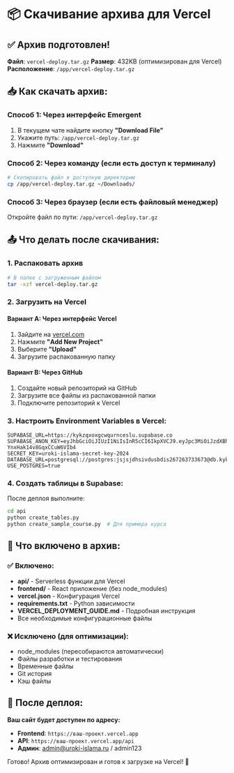 # 📦 Скачивание архива для Vercel

## ✅ Архив подготовлен!

**Файл**: `vercel-deploy.tar.gz`
**Размер**: 432KB (оптимизирован для Vercel)
**Расположение**: `/app/vercel-deploy.tar.gz`

## 📥 Как скачать архив:

### Способ 1: Через интерфейс Emergent
1. В текущем чате найдите кнопку **"Download File"** 
2. Укажите путь: `/app/vercel-deploy.tar.gz`
3. Нажмите **"Download"**

### Способ 2: Через команду (если есть доступ к терминалу)
```bash
# Скопировать файл в доступную директорию
cp /app/vercel-deploy.tar.gz ~/Downloads/
```

### Способ 3: Через браузер (если есть файловый менеджер)
Откройте файл по пути: `/app/vercel-deploy.tar.gz`

## 📤 Что делать после скачивания:

### 1. Распаковать архив
```bash
# В папке с загруженным файлом
tar -xzf vercel-deploy.tar.gz
```

### 2. Загрузить на Vercel
#### Вариант A: Через интерфейс Vercel
1. Зайдите на [vercel.com](https://vercel.com)
2. Нажмите **"Add New Project"**
3. Выберите **"Upload"** 
4. Загрузите распакованную папку

#### Вариант B: Через GitHub
1. Создайте новый репозиторий на GitHub
2. Загрузите все файлы из распакованной папки
3. Подключите репозиторий к Vercel

### 3. Настроить Environment Variables в Vercel:
```
SUPABASE_URL=https://kykzqxoxgcwqurnceslu.supabase.co
SUPABASE_ANON_KEY=eyJhbGciOiJIUzI1NiIsInR5cCI6IkpXVCJ9.eyJpc3MiOiJzdXBhYmFzZSIsInJlZiI6Imt5a3pxeG94Z2N3cXVybmNlc2x1Iiwicm9sZSI6InNlcnZpY2Vfcm9sZSIsImlhdCI6MTc1MTQ4NzI0OCwiZXhwIjoyMDY3MDYzMjQ4fQ.wZcC233qDjrIuXn4it1j-YnxHak14v8GqxCCuW6VIb4
SECRET_KEY=uroki-islama-secret-key-2024
DATABASE_URL=postgresql://postgres:jsjsjdhsivdusbdis267263733673@db.kykzqxoxgcwqurnceslu.supabase.co:5432/postgres
USE_POSTGRES=true
```

### 4. Создать таблицы в Supabase:
После деплоя выполните:
```bash
cd api
python create_tables.py
python create_sample_course.py  # Для примера курса
```

## 🎯 Что включено в архив:

### ✅ Включено:
- **api/** - Serverless функции для Vercel
- **frontend/** - React приложение (без node_modules)
- **vercel.json** - Конфигурация Vercel
- **requirements.txt** - Python зависимости
- **VERCEL_DEPLOYMENT_GUIDE.md** - Подробная инструкция
- Все необходимые конфигурационные файлы

### ❌ Исключено (для оптимизации):
- node_modules (пересобираются автоматически)
- Файлы разработки и тестирования
- Временные файлы
- Git история
- Кэш файлы

## 🚀 После деплоя:

**Ваш сайт будет доступен по адресу:**
- **Frontend**: `https://ваш-проект.vercel.app`
- **API**: `https://ваш-проект.vercel.app/api`
- **Админ**: admin@uroki-islama.ru / admin123

Готово! Архив оптимизирован и готов к загрузке на Vercel! 🎉